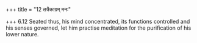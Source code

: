 +++
title = "12 तत्रैकाग्रम् मनः"

+++
6.12 Seated thus, his mind concentrated, its functions controlled and
his senses governed, let him practise meditation for the purification of
his lower nature.
